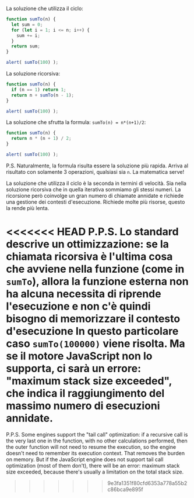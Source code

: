 La soluzione che utilizza il ciclo:

```js run
function sumTo(n) {
  let sum = 0;
  for (let i = 1; i <= n; i++) {
    sum += i;
  }
  return sum;
}

alert( sumTo(100) );
```

La soluzione ricorsiva:

```js run
function sumTo(n) {
  if (n == 1) return 1;
  return n + sumTo(n - 1);
}

alert( sumTo(100) );
```

La soluzione che sfrutta la formula: `sumTo(n) = n*(n+1)/2`:

```js run
function sumTo(n) {
  return n * (n + 1) / 2;
}

alert( sumTo(100) );
```

P.S. Naturalmente, la formula risulta essere la soluzione più rapida. Arriva al risultato con solamente 3 operazioni, qualsiasi sia `n`. La matematica serve!

La soluzione che utilizza il ciclo è la seconda in termini di velocità. Sia nella soluzione ricorsiva che in quella iterativa sommiamo gli stessi numeri. La ricorsione però coinvolge un gran numero di chiamate annidate e richiede una gestione dei contesti d'esecuzione. Richiede molte più risorse, questo la rende più lenta.

<<<<<<< HEAD
P.P.S. Lo standard descrive un ottimizzazione: se la chiamata ricorsiva è l'ultima cosa che avviene nella funzione (come in `sumTo`), allora la funzione esterna non ha alcuna necessita di riprende l'esecuzione e non c'è quindi bisogno di memorizzare il contesto d'esecuzione In questo particolare caso `sumTo(100000)` viene risolta. Ma se il motore JavaScript non lo supporta, ci sarà un errore: "maximum stack size exceeded", che indica il raggiungimento del massimo numero di esecuzioni annidate.
=======
P.P.S. Some engines support the "tail call" optimization: if a recursive call is the very last one in the function, with no other calculations performed, then the outer function will not need to resume the execution, so the engine doesn't need to remember its execution context. That removes the burden on memory. But if the JavaScript engine does not support tail call optimization (most of them don't), there will be an error: maximum stack size exceeded, because there's usually a limitation on the total stack size.
>>>>>>> 9e3fa1351f80cfd6353a778a55b2c86bca9e895f
